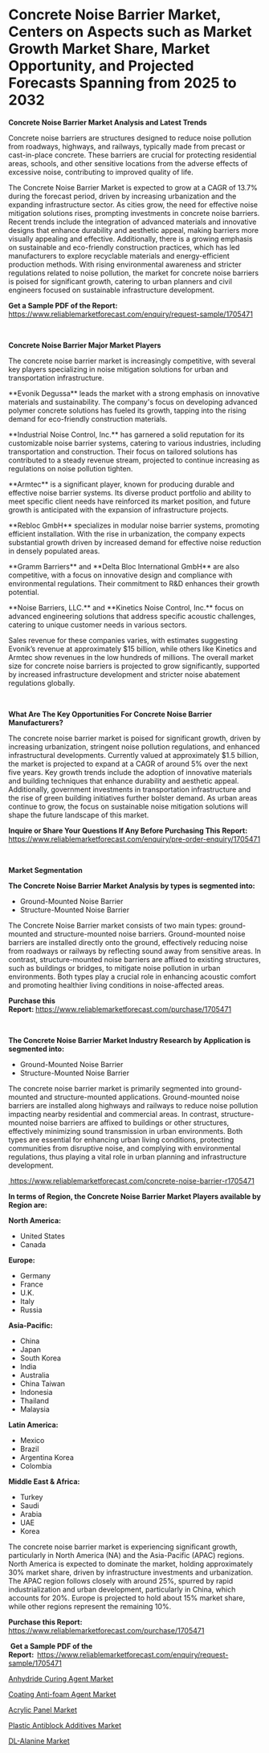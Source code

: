 <p><h1>Concrete Noise Barrier Market, Centers on Aspects such as Market Growth Market Share, Market Opportunity, and Projected Forecasts Spanning from 2025 to 2032</h1></p><p><strong>Concrete Noise Barrier Market Analysis and Latest Trends</strong></p>
<p><p>Concrete noise barriers are structures designed to reduce noise pollution from roadways, highways, and railways, typically made from precast or cast-in-place concrete. These barriers are crucial for protecting residential areas, schools, and other sensitive locations from the adverse effects of excessive noise, contributing to improved quality of life.</p><p>The Concrete Noise Barrier Market is expected to grow at a CAGR of 13.7% during the forecast period, driven by increasing urbanization and the expanding infrastructure sector. As cities grow, the need for effective noise mitigation solutions rises, prompting investments in concrete noise barriers. Recent trends include the integration of advanced materials and innovative designs that enhance durability and aesthetic appeal, making barriers more visually appealing and effective. Additionally, there is a growing emphasis on sustainable and eco-friendly construction practices, which has led manufacturers to explore recyclable materials and energy-efficient production methods. With rising environmental awareness and stricter regulations related to noise pollution, the market for concrete noise barriers is poised for significant growth, catering to urban planners and civil engineers focused on sustainable infrastructure development.</p></p>
<p><strong>Get a Sample PDF of the Report:&nbsp;</strong> <a href="https://www.reliablemarketforecast.com/enquiry/request-sample/1705471?utm_campaign=1833&utm_medium=2&utm_source=Github&utm_content=ia&utm_term=27032025&utm_id=concrete-noise-barrier">https://www.reliablemarketforecast.com/enquiry/request-sample/1705471</a></p>
<p>&nbsp;</p>
<p><strong>Concrete Noise Barrier Major Market Players</strong></p>
<p><p>The concrete noise barrier market is increasingly competitive, with several key players specializing in noise mitigation solutions for urban and transportation infrastructure. </p><p>**Evonik Degussa** leads the market with a strong emphasis on innovative materials and sustainability. The company's focus on developing advanced polymer concrete solutions has fueled its growth, tapping into the rising demand for eco-friendly construction materials. </p><p>**Industrial Noise Control, Inc.** has garnered a solid reputation for its customizable noise barrier systems, catering to various industries, including transportation and construction. Their focus on tailored solutions has contributed to a steady revenue stream, projected to continue increasing as regulations on noise pollution tighten.</p><p>**Armtec** is a significant player, known for producing durable and effective noise barrier systems. Its diverse product portfolio and ability to meet specific client needs have reinforced its market position, and future growth is anticipated with the expansion of infrastructure projects.</p><p>**Rebloc GmbH** specializes in modular noise barrier systems, promoting efficient installation. With the rise in urbanization, the company expects substantial growth driven by increased demand for effective noise reduction in densely populated areas.</p><p>**Gramm Barriers** and **Delta Bloc International GmbH** are also competitive, with a focus on innovative design and compliance with environmental regulations. Their commitment to R&D enhances their growth potential.</p><p>**Noise Barriers, LLC.** and **Kinetics Noise Control, Inc.** focus on advanced engineering solutions that address specific acoustic challenges, catering to unique customer needs in various sectors. </p><p>Sales revenue for these companies varies, with estimates suggesting Evonik’s revenue at approximately $15 billion, while others like Kinetics and Armtec show revenues in the low hundreds of millions. The overall market size for concrete noise barriers is projected to grow significantly, supported by increased infrastructure development and stricter noise abatement regulations globally.</p></p>
<p>&nbsp;</p>
<p><strong>What Are The Key Opportunities For Concrete Noise Barrier Manufacturers?</strong></p>
<p><p>The concrete noise barrier market is poised for significant growth, driven by increasing urbanization, stringent noise pollution regulations, and enhanced infrastructural developments. Currently valued at approximately $1.5 billion, the market is projected to expand at a CAGR of around 5% over the next five years. Key growth trends include the adoption of innovative materials and building techniques that enhance durability and aesthetic appeal. Additionally, government investments in transportation infrastructure and the rise of green building initiatives further bolster demand. As urban areas continue to grow, the focus on sustainable noise mitigation solutions will shape the future landscape of this market.</p></p>
<p><strong>Inquire or Share Your Questions If Any Before Purchasing This Report:</strong> <a href="https://www.reliablemarketforecast.com/enquiry/pre-order-enquiry/1705471?utm_campaign=1833&utm_medium=2&utm_source=Github&utm_content=ia&utm_term=27032025&utm_id=concrete-noise-barrier">https://www.reliablemarketforecast.com/enquiry/pre-order-enquiry/1705471</a></p>
<p>&nbsp;</p>
<p><strong>Market Segmentation</strong></p>
<p><strong>The Concrete Noise Barrier Market Analysis by types is segmented into:</strong></p>
<p><ul><li>Ground-Mounted Noise Barrier</li><li>Structure-Mounted Noise Barrier</li></ul></p>
<p><p>The Concrete Noise Barrier market consists of two main types: ground-mounted and structure-mounted noise barriers. Ground-mounted noise barriers are installed directly onto the ground, effectively reducing noise from roadways or railways by reflecting sound away from sensitive areas. In contrast, structure-mounted noise barriers are affixed to existing structures, such as buildings or bridges, to mitigate noise pollution in urban environments. Both types play a crucial role in enhancing acoustic comfort and promoting healthier living conditions in noise-affected areas.</p></p>
<p><strong>Purchase this Report:&nbsp;</strong><a href="https://www.reliablemarketforecast.com/purchase/1705471?utm_campaign=1833&utm_medium=2&utm_source=Github&utm_content=ia&utm_term=27032025&utm_id=concrete-noise-barrier">https://www.reliablemarketforecast.com/purchase/1705471</a></p>
<p>&nbsp;</p>
<p><strong>The Concrete Noise Barrier Market Industry Research by Application is segmented into:</strong></p>
<p><ul><li>Ground-Mounted Noise Barrier</li><li>Structure-Mounted Noise Barrier</li></ul></p>
<p><p>The concrete noise barrier market is primarily segmented into ground-mounted and structure-mounted applications. Ground-mounted noise barriers are installed along highways and railways to reduce noise pollution impacting nearby residential and commercial areas. In contrast, structure-mounted noise barriers are affixed to buildings or other structures, effectively minimizing sound transmission in urban environments. Both types are essential for enhancing urban living conditions, protecting communities from disruptive noise, and complying with environmental regulations, thus playing a vital role in urban planning and infrastructure development.</p></p>
<p><a href="https://www.reliablemarketforecast.com/concrete-noise-barrier-r1705471?utm_campaign=1833&utm_medium=2&utm_source=Github&utm_content=ia&utm_term=27032025&utm_id=concrete-noise-barrier">&nbsp;https://www.reliablemarketforecast.com/concrete-noise-barrier-r1705471</a></p>
<p><strong>In terms of Region, the Concrete Noise Barrier Market Players available by Region are:</strong></p>
<p>
    <p> <strong> North America: </strong>
        <ul>
            <li>United States</li>
            <li>Canada</li>
        </ul>
        </p> 
    <p> <strong> Europe: </strong>
        <ul>
            <li>Germany</li>
            <li>France</li>
            <li>U.K.</li>
            <li>Italy</li>
            <li>Russia</li>
        </ul>
        </p> 
    <p> <strong> Asia-Pacific: </strong>
        <ul>
            <li>China</li>
            <li>Japan</li>
            <li>South Korea</li>
            <li>India</li>
            <li>Australia</li>
            <li>China Taiwan</li>
            <li>Indonesia</li>
            <li>Thailand</li>
            <li>Malaysia</li>
        </ul>
        </p> 
    <p> <strong> Latin America: </strong>
        <ul>
            <li>Mexico</li>
            <li>Brazil</li>
            <li>Argentina Korea</li>
            <li>Colombia</li>
        </ul>
        </p> 
    <p> <strong> Middle East & Africa: </strong>
        <ul>
            <li>Turkey</li>
            <li>Saudi</li>
            <li>Arabia</li>
            <li>UAE</li>
            <li>Korea</li>
        </ul>
    </p>
    </p>
<p><p>The concrete noise barrier market is experiencing significant growth, particularly in North America (NA) and the Asia-Pacific (APAC) regions. North America is expected to dominate the market, holding approximately 30% market share, driven by infrastructure investments and urbanization. The APAC region follows closely with around 25%, spurred by rapid industrialization and urban development, particularly in China, which accounts for 20%. Europe is projected to hold about 15% market share, while other regions represent the remaining 10%.</p></p>
<p><strong>Purchase this Report: </strong><a href="https://www.reliablemarketforecast.com/purchase/1705471?utm_campaign=1833&utm_medium=2&utm_source=Github&utm_content=ia&utm_term=27032025&utm_id=concrete-noise-barrier">https://www.reliablemarketforecast.com/purchase/1705471</a></p>
<p>&nbsp;<strong>Get a Sample PDF of the Report:&nbsp;&nbsp;</strong><a href="https://www.reliablemarketforecast.com/enquiry/request-sample/1705471?utm_campaign=1833&utm_medium=2&utm_source=Github&utm_content=ia&utm_term=27032025&utm_id=concrete-noise-barrier">https://www.reliablemarketforecast.com/enquiry/request-sample/1705471</a></p>
<p><strong></strong></p>
<p><p><a href="https://github.com/shopovdjondo/Market-Research-Report-List-1/blob/main/anhydride-curing-agent-market.md?utm_campaign=1833&utm_medium=2&utm_source=Github&utm_content=ia&utm_term=27032025&utm_id=concrete-noise-barrier">Anhydride Curing Agent Market</a></p><p><a href="https://github.com/jhoonatsev/Market-Research-Report-List-1/blob/main/coating-anti-foam-agent-market.md?utm_campaign=1833&utm_medium=2&utm_source=Github&utm_content=ia&utm_term=27032025&utm_id=concrete-noise-barrier">Coating Anti-foam Agent Market</a></p><p><a href="https://github.com/hamremunazm4/Market-Research-Report-List-1/blob/main/acrylic-panel-market.md?utm_campaign=1833&utm_medium=2&utm_source=Github&utm_content=ia&utm_term=27032025&utm_id=concrete-noise-barrier">Acrylic Panel Market</a></p><p><a href="https://github.com/plawragarile/Market-Research-Report-List-1/blob/main/plastic-antiblock-additives-market.md?utm_campaign=1833&utm_medium=2&utm_source=Github&utm_content=ia&utm_term=27032025&utm_id=concrete-noise-barrier">Plastic Antiblock Additives Market</a></p><p><a href="https://github.com/boccalyver5k/Market-Research-Report-List-1/blob/main/dl-alanine-market.md?utm_campaign=1833&utm_medium=2&utm_source=Github&utm_content=ia&utm_term=27032025&utm_id=concrete-noise-barrier">DL-Alanine Market</a></p></p>